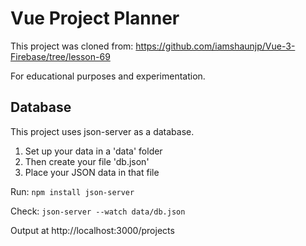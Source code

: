 # Vue Project Planner

This project was cloned from: https://github.com/iamshaunjp/Vue-3-Firebase/tree/lesson-69

For educational purposes and experimentation.

## Database

This project uses json-server as a database.

1. Set up your data in a 'data' folder
2. Then create your file 'db.json'
3. Place your JSON data in that file

Run: `npm install json-server `

Check: `json-server --watch data/db.json`

Output at http://localhost:3000/projects
